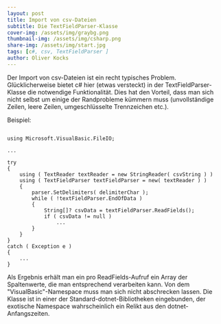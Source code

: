 ```yaml
---
layout: post
title: Import von csv-Dateien
subtitle: Die TextFieldParser-Klasse
cover-img: /assets/img/graybg.png
thumbnail-img: /assets/img/csharp.png
share-img: /assets/img/start.jpg
tags: [c#, csv, TextFieldParser ]
author: Oliver Kocks
---
```


Der Import von csv-Dateien ist ein recht typisches Problem. Glücklicherweise bietet c# hier (etwas versteckt) in der TextFieldParser-Klasse die notwendige Funktionalität. Dies hat den Vorteil, dass man sich
nicht selbst um einige der Randprobleme kümmern muss (unvollständige Zeilen, leere Zeilen, umgeschlüsselte Trennzeichen etc.).

Beispiel:

```

using Microsoft.VisualBasic.FileIO;

...

try
{
	using ( TextReader textReader = new StringReader( csvString ) )
    using ( TextFieldParser textFieldParser = new( textReader ) )
    {
		parser.SetDelimiters( delimiterChar );
        while ( !textFieldParser.EndOfData )
        {
			String[]? csvData = textFieldParser.ReadFields();
            if ( csvData != null )
				...
		}
	}
}
catch ( Exception e ) 
{
	...
}

```
         
Als Ergebnis erhält man ein pro ReadFields-Aufruf ein Array der Spaltenwerte, die man entsprechend verarbeiten kann.
Von dem "VisualBasic"-Namespace muss man sich nicht abschrecken lassen. Die Klasse ist in einer der Standard-dotnet-Bibliotheken eingebunden, der exotische Namespace wahrscheinlich ein Relikt aus den
dotnet-Anfangszeiten.		 


